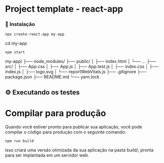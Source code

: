 # Project template - react-app

### 🔧 Instalação

```
npx create-react-app my-app

```
cd my-app

```
npm start
```



my-app/
├── node_modules/
├── public/
│   ├── index.html
│   └── ...
├── src/
│   ├── App.css
│   ├── App.js
│   ├── App.test.js
│   ├── index.css
│   ├── index.js
│   ├── logo.svg
│   └── reportWebVitals.js
├── .gitignore
├── package.json
├── README.md
└── yarn.lock

## ⚙️ Executando os testes

# Compilar para produção 

Quando você estiver pronto para publicar sua aplicação,
você pode compilar o código para produção com o seguinte comando:

```
npm run build
```

Isso criará uma versão otimizada da sua aplicação na pasta build/,
pronta para ser implantada em um servidor web.